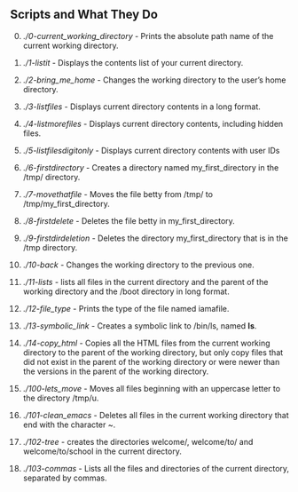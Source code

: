 ## **Scripts and What They Do**

0. *./0-current_working_directory* - Prints the absolute path name of the current working directory.

1. *./1-listit* - Displays the contents list of your current directory.

2. *./2-bring_me_home* - Changes the working directory to the user’s home directory.

3. *./3-listfiles* - Displays current directory contents in a long format.

4. *./4-listmorefiles* - Displays current directory contents, including hidden files.

5. *./5-listfilesdigitonly* - Displays current directory contents with user IDs

6. *./6-firstdirectory* - Creates a directory named my_first_directory in the /tmp/ directory.

7. *./7-movethatfile* - Moves the file betty from /tmp/ to /tmp/my_first_directory.

8. *./8-firstdelete* - Deletes the file betty in my_first_directory.

9. *./9-firstdirdeletion* - Deletes the directory my_first_directory that is in the /tmp directory.

10. *./10-back* - Changes the working directory to the previous one.

11. *./11-lists* - lists all files in the current directory and the parent of the working directory and the /boot directory in long format.

12. *./12-file_type* - Prints the type of the file named iamafile.

13. *./13-symbolic_link* - Creates a symbolic link to /bin/ls, named __ls__.

14. *./14-copy_html* - Copies all the HTML files from the current working directory to the parent of the working directory, but only copy files that did not exist in the parent of the working directory or were newer than the versions in the parent of the working directory.

15. *./100-lets_move* - Moves all files beginning with an uppercase letter to the directory /tmp/u.

16. *./101-clean_emacs* - Deletes all files in the current working directory that end with the character ~.

17. *./102-tree* - creates the directories welcome/, welcome/to/ and welcome/to/school in the current directory.

18. *./103-commas* - Lists all the files and directories of the current directory, separated by commas.
